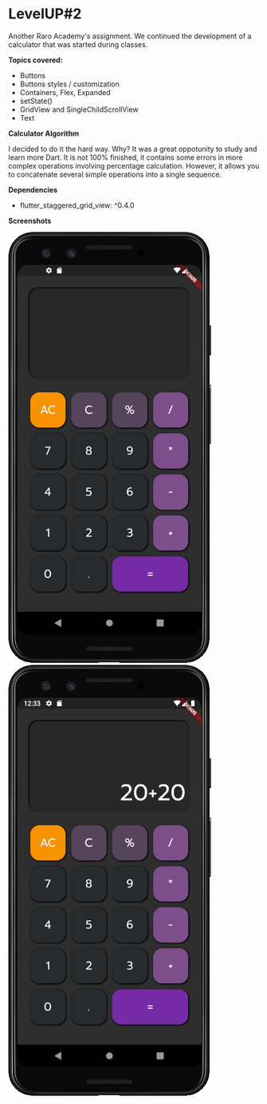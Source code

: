 # LevelUP#2

Another Raro Academy's assignment. We continued the development of a calculator that was started during classes. 

**Topics covered:**
- Buttons
- Buttons styles / customization
- Containers, Flex, Expanded
- setState()
- GridView and SingleChildScrollView
- Text

**Calculator Algorithm**

I decided to do it the hard way. Why? It was a great oppotunity to study and learn more Dart. It is not 100% finished, it contains some errors in more complex operations involving percentage calculation. However, it allows you to concatenate several simple operations into a single sequence.

**Dependencies**
- flutter_staggered_grid_view: ^0.4.0

**Screenshots**

![Screenshot 1](https://github.com/andrekubotsu/raro-academy-level-up-2/blob/main/calc1.png)
![Screenshot 2](https://github.com/andrekubotsu/raro-academy-level-up-2/blob/main/calc2.png)
